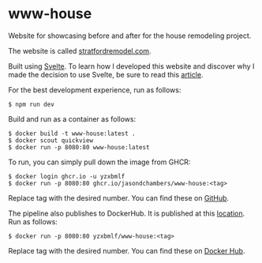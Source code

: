 # www-house
Website for showcasing before and after for the house remodeling project.

The website is called [stratfordremodel.com](https://stratfordremodel.com).

Built using [Svelte](https://svelte.dev). To learn how I developed this website and discover why I made the decision to use Svelte, be sure to read this [article](https://circleinaspiral.com/posts/website-building/).

For the best development experience, run as follows:

    $ npm run dev

Build and run as a container as follows:

    $ docker build -t www-house:latest .
    $ docker scout quickview
    $ docker run -p 8080:80 www-house:latest

To run, you can simply pull down the image from GHCR:

    $ docker login ghcr.io -u yzxbmlf
    $ docker run -p 8080:80 ghcr.io/jasondchambers/www-house:<tag>

Replace tag with the desired number. You can find these on [GitHub](https://github.com/jasondchambers/www-house/pkgs/container/www-house).

The pipeline also publishes to DockerHub. It is published at this [location](https://hub.docker.com/repository/docker/yzxbmlf/www-house/general). Run as follows:

    $ docker run -p 8080:80 yzxbmlf/www-house:<tag>

Replace tag with the desired number. You can find these on [Docker Hub](https://hub.docker.com/repository/docker/yzxbmlf/www-house/general).

